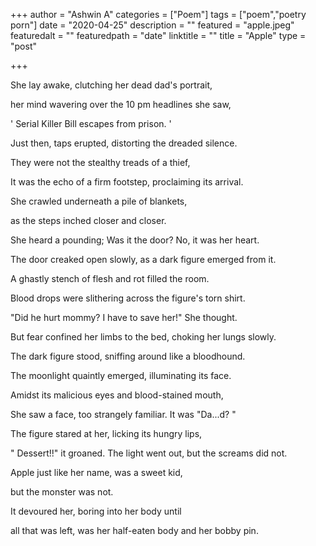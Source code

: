 +++
author = "Ashwin A"
categories = ["Poem"]
tags = ["poem","poetry porn"]
date = "2020-04-25"
description = ""
featured = "apple.jpeg"
featuredalt = ""
featuredpath = "date"
linktitle = ""
title = "Apple"
type = "post"

+++

She lay awake, clutching her dead dad's portrait,

her mind wavering over the 10 pm headlines she saw,

' Serial Killer Bill escapes from prison. '

Just then, taps erupted, distorting the dreaded silence.

They were not the stealthy treads of a thief,

It was the echo of a firm footstep, proclaiming its arrival.

She crawled underneath a pile of blankets,

as the steps inched closer and closer.

She heard a pounding; Was it the door? No, it was her heart.

The door creaked open slowly, as a dark figure emerged from it.

A ghastly stench of flesh and rot filled the room.

Blood drops were slithering across the figure's torn shirt.

"Did he hurt mommy? I have to save her!" She thought.

But fear confined her limbs to the bed, choking her lungs slowly.

The dark figure stood, sniffing around like a bloodhound.

The moonlight quaintly emerged, illuminating its face.

Amidst its malicious eyes and blood-stained mouth,

She saw a face, too strangely familiar. It was "Da...d? "

The figure stared at her, licking its hungry lips,

" Dessert!!" it groaned. The light went out, but the screams did not.

Apple just like her name, was a sweet kid,

but the monster was not.

It devoured her, boring into her body until

all that was left, was her half-eaten body and her bobby pin.


 